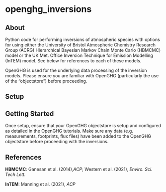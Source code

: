 # openghg_inversions
## About 
Python code for performing inversions of atmospheric species with options for using either the University of Bristol Atmospheric Chemistry Research Group (ACRG) Hierarchical Bayesian Markov Chain Monte Carlo (HBMCMC) model or the UK Met. Office Inversion Technique for Emission Modelling (InTEM) model. See below for references to each of these models. 

OpenGHG is used for the underlying data processing of the inversion models. Please ensure you are familiar with OpenGHG (particularly the use of the “objectstore”) before proceeding. 

## Setup

## Getting Started
Once setup, ensure that your OpenGHG objectstore is setup and configured as detailed in the OpenGHG tutorials. Make sure any data (e.g. measurements, footprints, flux files) have been added to the OpenGHG objectstore before proceeding with the inversions. 


## References
**HBMCMC**: Ganesan et al. (2014),_ACP_; Western et al. (2021), _Enviro. Sci. Tech Lett._

**InTEM**: Manning et al. (2021), _ACP_
